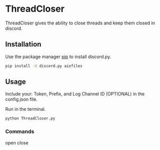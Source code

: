 # ThreadCloser

ThreadCloser gives the ability to close threads and keep them closed in discord.

## Installation

Use the package manager [pip](https://pip.pypa.io/en/stable/) to install discord.py.

```bash
pip install -U discord.py aiofiles
```

## Usage

Include your: Token, Prefix, and Log Channel ID (OPTIONAL) in the config.json file.

Run in the terminal.
```python
python ThreadCloser.py
```

### Commands

open
close

